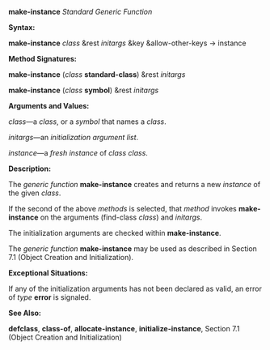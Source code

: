 **make-instance** *Standard Generic Function* 



**Syntax:** 



**make-instance** *class* &amp;rest *initargs* &amp;key &amp;allow-other-keys → instance 



**Method Signatures:** 



**make-instance** (*class* **standard-class**) &amp;rest *initargs* 



**make-instance** (*class* **symbol**) &amp;rest *initargs* 



**Arguments and Values:** 



*class*—a *class*, or a *symbol* that names a *class*. 



*initargs*—an *initialization argument list*. 



*instance*—a *fresh instance* of *class class*. 







 



 



**Description:** 



The *generic function* **make-instance** creates and returns a new *instance* of the given *class*. 



If the second of the above *methods* is selected, that *method* invokes **make-instance** on the arguments (find-class *class*) and *initargs*. 



The initialization arguments are checked within **make-instance**. 



The *generic function* **make-instance** may be used as described in Section 7.1 (Object Creation and Initialization). 



**Exceptional Situations:** 



If any of the initialization arguments has not been declared as valid, an error of *type* **error** is signaled. 



**See Also:** 



**defclass**, **class-of**, **allocate-instance**, **initialize-instance**, Section 7.1 (Object Creation and Initialization) 



